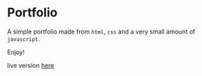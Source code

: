 # Portfolio

A simple portfolio made from `html`, `css` and a very small amount of `javascript`.

Enjoy!

live version [here](https://dylan-adams-webdev.github.io)
